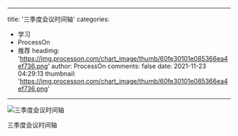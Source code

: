 
---
title: '三季度会议时间轴'
categories: 
 - 学习
 - ProcessOn
 - 推荐
headimg: 'https://img.processon.com/chart_image/thumb/60fe30101e085366ea4ef736.png'
author: ProcessOn
comments: false
date: 2021-11-23 04:29:13
thumbnail: 'https://img.processon.com/chart_image/thumb/60fe30101e085366ea4ef736.png'
---

<div>   
<img class="thumb" alt="三季度会议时间轴" src="https://img.processon.com/chart_image/thumb/60fe30101e085366ea4ef736.png" referrerpolicy="no-referrer">
<p>三季度会议时间轴</p>  
</div>
            